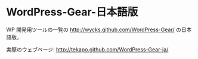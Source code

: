 WordPress-Gear-日本語版
==============

WP 開発用ツールの一覧の http://wycks.github.com/WordPress-Gear/ の日本語版。

実際のウェブページ: http://tekapo.github.com/WordPress-Gear-ja/
